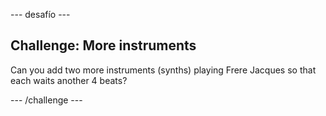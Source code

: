 \--- desafío \---

## Challenge: More instruments

Can you add two more instruments (synths) playing Frere Jacques so that each waits another 4 beats?

\--- /challenge \---